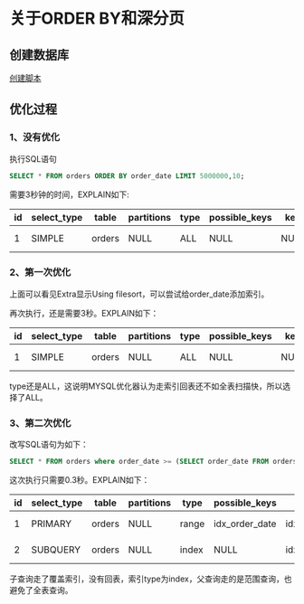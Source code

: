 # 关于ORDER BY和深分页

## 创建数据库

[创建脚本](CREATE_DB.md)

## 优化过程

### 1、没有优化
执行SQL语句
```SQL
SELECT * FROM orders ORDER BY order_date LIMIT 5000000,10;
```

需要3秒钟的时间，EXPLAIN如下:

| id | select_type | table  | partitions | type | possible_keys | key  | key_len | ref  | rows    | filtered | Extra          |
|----|-------------|--------|------------|------|---------------|------|---------|------|---------|----------|----------------|
|  1 | SIMPLE      | orders | NULL       | ALL  | NULL          | NULL | NULL    | NULL | 9742689 |   100.00 | Using filesort |

### 2、第一次优化

上面可以看见Extra显示Using filesort，可以尝试给order_date添加索引。

再次执行，还是需要3秒。EXPLAIN如下：

| id | select_type | table  | partitions | type | possible_keys | key  | key_len | ref  | rows    | filtered | Extra          |
|----|-------------|--------|------------|------|---------------|------|---------|------|---------|----------|----------------|
|  1 | SIMPLE      | orders | NULL       | ALL  | NULL          | NULL | NULL    | NULL | 9742689 |   100.00 | Using filesort |

type还是ALL，这说明MYSQL优化器认为走索引回表还不如全表扫描快，所以选择了ALL。

### 3、第二次优化

改写SQL语句为如下：
```SQL
SELECT * FROM orders where order_date >= (SELECT order_date FROM orders ORDER BY order_date LIMIT 5000000,1) ORDER BY order_date LIMIT 10;
```

这次执行只需要0.3秒。EXPLAIN如下：

| id | select_type | table  | partitions | type  | possible_keys  | key            | key_len | ref  | rows    | filtered | Extra       |
|----|-------------|--------|------------|-------|----------------|----------------|---------|------|---------|----------|-------------|
|  1 | PRIMARY     | orders | NULL       | range | idx_order_date | idx_order_date | 3       | NULL | 4871344 |   100.00 | Using where |
|  2 | SUBQUERY    | orders | NULL       | index | NULL           | idx_order_date | 3       | NULL | 5000001 |   100.00 | Using index |

子查询走了覆盖索引，没有回表，索引type为index，父查询走的是范围查询，也避免了全表查询。
